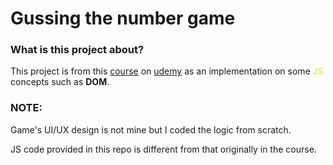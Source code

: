 <h1>Gussing the number game</h1>
<h3>What is this project about?</h3>
<p>This project is from this <a href="https://www.udemy.com/course/the-complete-javascript-course/?kw=javascript&src=sac">course</a> on <a href="https://www.udemy.com/">udemy</a> as an implementation on some <span style="color : #f0db4f; font-size:bold;">JS</span> concepts such as <strong>DOM</strong>.</p>
<h3>NOTE:</h3>
<p>Game's UI/UX design is not mine but I coded the logic from scratch.</p>
<p>JS code provided in this repo is different from that originally in the course.</p>
